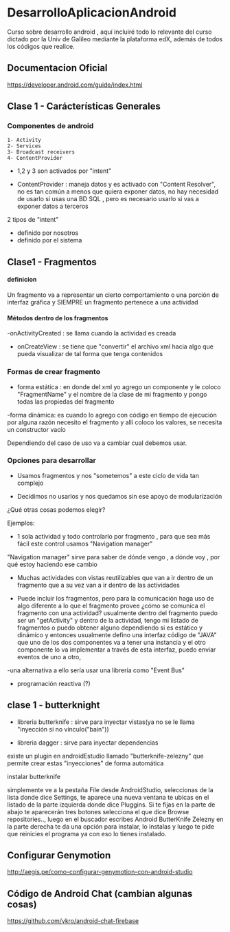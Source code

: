 # DesarrolloAplicacionAndroid

Curso sobre desarrollo android , aquí incluiré todo lo relevante del curso dictado por la Univ de Galileo mediante la plataforma edX,
además de todos los códigos que realice.


## Documentacion Oficial

https://developer.android.com/guide/index.html


## Clase 1 - Carácterísticas Generales

### Componentes de android
	1- Activity
	2- Services
	3- Broadcast receivers	
	4- ContentProvider

- 1,2 y 3  son activados por "intent"

- ContentProvider : maneja datos y es activado con "Content Resolver", no es tan común a menos que quiera exponer datos, no hay necesidad de usarlo si usas una BD SQL , pero es necesario usarlo si vas a exponer datos a terceros

2 tipos de "intent"
- definido por nosotros
- definido por el sistema



## Clase1 - Fragmentos

#### definicion
Un fragmento va a representar un cierto comportamiento o una porción de interfaz gráfica y SIEMPRE un fragmento pertenece  a una actividad 

#### Métodos dentro de los fragmentos

-onActivityCreated : se llama cuando la actividad es creada

- onCreateView : se tiene que "convertir" el archivo xml hacia algo que pueda visualizar de tal forma que tenga contenidos


### Formas de crear fragmento

- forma estática : en donde del xml yo agrego un componente y le coloco "FragmentName" y el nombre de la clase de mi fragmento y pongo todas las propiedas del fragmento

-forma dinámica: es cuando lo agrego con código en tiempo de ejecución por alguna razón necesito el fragmento y allí coloco los valores, se necesita un constructor vacío 

Dependiendo del caso de uso va a cambiar cual debemos usar.


### Opciones para desarrollar

- Usamos fragmentos y nos "sometemos" a este ciclo de vida tan complejo

- Decidimos no usarlos y nos quedamos sin ese apoyo de modularización

¿Qué otras cosas podemos elegir?

Ejemplos:

- 1 sola actividad y todo controlarlo por fragmento , para que sea más fácil este control usamos "Navigation manager"

"Navigation manager" sirve para saber de dónde vengo , a dónde voy , por qué estoy haciendo ese cambio


- Muchas actividades con vistas reutilizables que van a ir dentro de un fragmento que a su vez van a ir dentro de las actividades

- Puede incluir los fragmentos, pero para la comunicación haga uso de algo diferente a lo que el fragmento provee
¿cómo se comunica el fragmento con una actividad?
usualmente dentro del fragmento puedo ser un "getActivity" y dentro de la actividad, tengo mi listado de fragmentos o puedo obtener alguno dependiendo si es estático y dinámico y entonces usualmente defino una interfaz código de "JAVA" que uno de los dos componentes va a tener una instancia y el otro componente lo va implementar a través de esta interfaz, puedo enviar eventos de uno a otro,

-una alternativa a ello sería usar una librería como "Event Bus"

- programación reactiva (?)


## clase 1 - butterknight

- libreria butterknife : sirve para inyectar vistas(ya no se le llama "inyección si no vínculo("bain"))

- libreria dagger : sirve para inyectar dependencias 


existe un plugin en androidEstudio llamado "butterknife-zelezny" que permite crear estas "inyecciones" de forma automática


instalar butterknife


simplemente ve a la pestaña File desde AndroidStudio, seleccionas de la lista donde dice Settings, te aparece una nueva ventana te ubicas en el listado de la parte izquierda donde dice Pluggins. Si te fijas en la parte de abajo te aparecerán tres botones selecciona el que dice Browse repositories.., luego en el buscador escribes Android ButterKnife Zelezny en la parte derecha te da una opción para instalar, lo instalas y luego te pide que reinicies el programa ya con eso lo tienes instalado.


## Configurar Genymotion

http://aegis.pe/como-configurar-genymotion-con-android-studio

## Código de Android Chat (cambian algunas cosas)
https://github.com/ykro/android-chat-firebase
